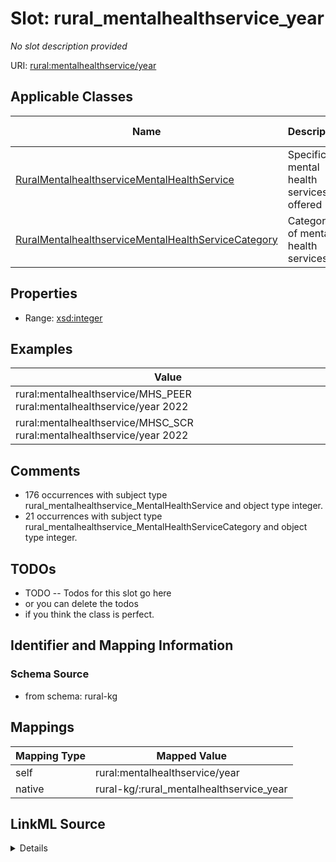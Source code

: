 

# Slot: rural_mentalhealthservice_year


_No slot description provided_





URI: [rural:mentalhealthservice/year](http://sail.ua.edu/ruralkg/mentalhealthservice/year)



<!-- no inheritance hierarchy -->





## Applicable Classes

| Name | Description | Modifies Slot |
| --- | --- | --- |
| [RuralMentalhealthserviceMentalHealthService](../classes/RuralMentalhealthserviceMentalHealthService.md) | Specific mental health services offered |  no  |
| [RuralMentalhealthserviceMentalHealthServiceCategory](../classes/RuralMentalhealthserviceMentalHealthServiceCategory.md) | Categories of mental health services |  no  |







## Properties

* Range: [xsd:integer](http://www.w3.org/2001/XMLSchema#integer)






## Examples

| Value |
| --- |
| rural:mentalhealthservice/MHS_PEER rural:mentalhealthservice/year 2022 |
| rural:mentalhealthservice/MHSC_SCR rural:mentalhealthservice/year 2022 |

## Comments

* 176 occurrences with subject type rural_mentalhealthservice_MentalHealthService and object type integer.
* 21 occurrences with subject type rural_mentalhealthservice_MentalHealthServiceCategory and object type integer.

## TODOs

* TODO -- Todos for this slot go here
* or you can delete the todos
* if you think the class is perfect.

## Identifier and Mapping Information







### Schema Source


* from schema: rural-kg




## Mappings

| Mapping Type | Mapped Value |
| ---  | ---  |
| self | rural:mentalhealthservice/year |
| native | rural-kg/:rural_mentalhealthservice_year |




## LinkML Source

<details>
```yaml
name: rural_mentalhealthservice_year
description: No slot description provided
todos:
- TODO -- Todos for this slot go here
- or you can delete the todos
- if you think the class is perfect.
comments:
- 176 occurrences with subject type rural_mentalhealthservice_MentalHealthService
  and object type integer.
- 21 occurrences with subject type rural_mentalhealthservice_MentalHealthServiceCategory
  and object type integer.
examples:
- value: rural:mentalhealthservice/MHS_PEER rural:mentalhealthservice/year 2022
- value: rural:mentalhealthservice/MHSC_SCR rural:mentalhealthservice/year 2022
from_schema: rural-kg
rank: 1000
slot_uri: rural:mentalhealthservice/year
alias: rural_mentalhealthservice_year
domain_of:
- rural_mentalhealthservice_MentalHealthService
- rural_mentalhealthservice_MentalHealthServiceCategory
range: integer

```
</details>